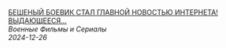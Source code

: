 <!--2024-12-26 12:00:41-->
<div class="yb">
  <a class="nodecor" href="/posts.html?filmy/beshenyj_boevik_stal_glavnoj_novostju_interneta_vydajushcheesya_kinotanki">
    <img class="preview" data-videoid="_2sJHfu2cxU" src="https://i4.ytimg.com/vi/_2sJHfu2cxU/hqdefault.jpg" align="middle" alt="">
  </a>
  <div class="inlbl text">
    <a class="nodecor" href="/posts.html?filmy/beshenyj_boevik_stal_glavnoj_novostju_interneta_vydajushcheesya_kinotanki">БЕШЕНЫЙ БОЕВИК СТАЛ ГЛАВНОЙ НОВОСТЬЮ ИНТЕРНЕТА! ВЫДАЮЩЕЕСЯ...</a><br>
    <i class="smaller2">Военные Фильмы и Сериалы</i><br>
    <i class="smaller3">2024-12-26</i>
  </div>
</div>
